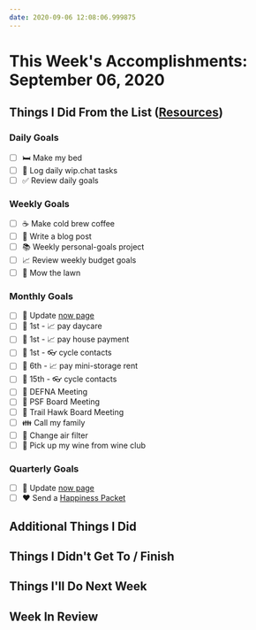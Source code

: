 ```yaml
---
date: 2020-09-06 12:08:06.999875
---
```


# This Week's Accomplishments: September 06, 2020

## Things I Did From the List ([Resources](resources.md))

### Daily Goals

- [ ] :bed: Make my bed
- [ ] :calendar: Log daily wip.chat tasks
- [ ] :white_check_mark: Review daily goals

### Weekly Goals

- [ ] :coffee: Make cold brew coffee
- [ ] :pencil: Write a blog post
- [ ] :books: Weekly personal-goals project
- [ ] :chart_with_upwards_trend: Review weekly budget goals
- [ ] :house_with_garden: Mow the lawn

### Monthly Goals

- [ ] :pencil: Update [now page](http://jefftriplett.com/now/)
- [ ] :calendar: 1st - :chart_with_upwards_trend: pay daycare
- [ ] :calendar: 1st - :chart_with_upwards_trend: pay house payment
- [ ] :calendar: 1st - :eyeglasses: cycle contacts
- [ ] :calendar: 6th - :chart_with_upwards_trend: pay mini-storage rent
- [ ] :calendar: 15th - :eyeglasses: cycle contacts
- [ ] :calendar: DEFNA Meeting
- [ ] :calendar: PSF Board Meeting
- [ ] :calendar: Trail Hawk Board Meeting
- [ ] :family: Call my family
- [ ] :house_with_garden: Change air filter
- [ ] :wine_glass: Pick up my wine from wine club

### Quarterly Goals

- [ ] :pencil: Update [now page](http://jefftriplett.com/now/)
- [ ] :heart: Send a [Happiness Packet](https://www.happinesspackets.io/)

## Additional Things I Did

## Things I Didn't Get To / Finish

## Things I'll Do Next Week

## Week In Review